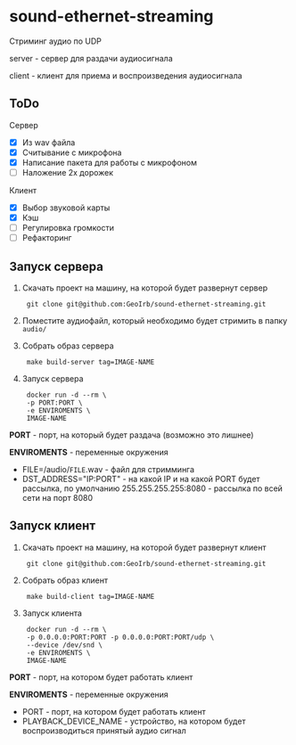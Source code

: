 # sound-ethernet-streaming

Стриминг аудио по UDP

server - сервер для раздачи аудиосигнала

client - клиент для приема и воспроизведения аудиосигнала

## ToDo

Сервер

- [X] Из wav файла
- [X] Считывание с микрофона
- [X] Написание пакета для работы с микрофоном
- [ ] Наложение 2х дорожек

Клиент

- [X] Выбор звуковой карты
- [X] Кэш
- [ ] Регулировка громкости
- [ ] Рефакторинг

## Запуск сервера

1. Скачать проект на машину, на которой будет развернут сервер

        git clone git@github.com:GeoIrb/sound-ethernet-streaming.git
2. Поместите аудиофайл, который необходимо будет стримить в папку `audio/`

3. Собрать образ сервера

        make build-server tag=IMAGE-NAME
4. Запуск сервера

        docker run -d --rm \
        -p PORT:PORT \ 
        -e ENVIROMENTS \ 
        IMAGE-NAME

**PORT** - порт, на который будет раздача (возможно это лишнее)

**ENVIROMENTS** - переменные окружения

- FILE=/audio/`FILE`.wav - файл для стримминга
- DST_ADDRESS="IP:PORT" - на какой IP и на какой PORT будет рассылка, по умолчанию 255.255.255.255:8080 - рассылка по всей сети на порт 8080

## Запуск клиент

1. Скачать проект на машину, на которой будет развернут клиент

        git clone git@github.com:GeoIrb/sound-ethernet-streaming.git
2. Собрать образ клиент

        make build-client tag=IMAGE-NAME
3. Запуск клиента

        docker run -d --rm \
        -p 0.0.0.0:PORT:PORT -p 0.0.0.0:PORT:PORT/udp \
        --device /dev/snd \
        -e ENVIROMENTS \
        IMAGE-NAME

**PORT** - порт, на котором будет работать клиент

**ENVIROMENTS** - переменные окружения

- PORT - порт, на котором будет работать клиент
- PLAYBACK_DEVICE_NAME - устройство, на котором будет воспроизводиться принятый аудио сигнал
